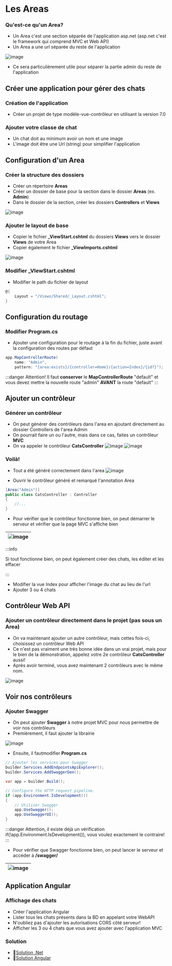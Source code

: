 # Les Areas
### Qu'est-ce qu'un Area?
- Un Area c'est une section séparée de l'application asp.net (asp.net c'est le framework qui comprend MVC et Web API)
- Un Area a une url séparée du reste de l'application

![image](/img/exercices/areas/path.jpg)

- Ce sera particulièrement utile pour séparer la partie admin du reste de l'application

## Créer une application pour gérer des chats
### Création de l'application
- Créer un projet de type modèle-vue-contrôleur en utilisant la version 7.0

###  Ajouter votre classe de chat
- Un chat doit au minimum avoir un nom et une image
- L'image doit être une Url (string) pour simplifier l'application

## Configuration d'un Area
### Créer la structure des dossiers
- Créer un répertoire **Areas**
- Créer un dossier de base pour la section dans le dossier **Areas** (ex. **Admin**)
- Dans le dossier de la section, créer les dossiers **Controllers** et **Views**

![image](/img/exercices/areas/CreationRepertoiresArea.png)


### Ajouter le layout de base
- Copier le fichier **_ViewStart.cshtml** du dossiers **Views** vers le dossier **Views** de votre Area
- Copier également le fichier **_ViewImports.cshtml**

![image](/img/exercices/areas/CopierViewStart.png)


### Modifier _VIewStart.cshtml
- Modifier le path du fichier de layout
```csharp
@{
    Layout = "/Views/Shared/_Layout.cshtml";
}
```

## Configuration du routage
### Modifier Program.cs

- Ajouter une configuration pour le routage à la fin du fichier, juste avant la configuration des routes par défaut
```csharp title=Program.cs
app.MapControllerRoute(
    name: "Admin",
    pattern: "{area:exists}/{controller=Home}/{action=Index}/{id?}");
```

:::danger
Attention! Il faut **conserver** le **MapControllerRoute** "default" et vous devez mettre la nouvelle route "admin" **AVANT** la route "default"
:::

## Ajouter un contrôleur
### Générer un contrôleur
- On peut générer des contrôleurs dans l'area en ajoutant directement au dossier Controllers de l'area Admin
- On pourrait faire un ou l'autre, mais dans ce cas, faites un contrôleur **MVC**
- On va appeler le contrôleur **CatsController**
![image](/img/exercices/areas/CreationController.png)
![image](/img/exercices/areas/CreationControllerSuite.png)


### Voilà!
- Tout a été généré correctement dans l'area
![image](/img/exercices/areas/CreationControllerResultat.png)


- Ouvrir le contrôleur généré et remarqué l'annotation Area
```csharp
[Area("Admin")]
public class CatsController : Controller
{
    //...
}
```

- Pour vérifier que le contrôleur fonctionne bien, on peut démarrer le serveur et vérifier que la page MVC s'affiche bien

| ![image](/img/exercices/areas/mvcScreenshot.png) |
|-|

:::info

Si tout fonctionne bien, on peut également créer des chats, les éditer et les effacer

:::

- Modifier la vue Index pour afficher l'image du chat au lieu de l'url
- Ajouter 3 ou 4 chats

## Contrôleur Web API 
### Ajouter un contrôleur directement dans le projet (pas sous un Area)
- On va maintenant ajouter un autre contrôleur, mais cettes fois-ci, choisissez un contrôleur Web API
- Ce n'est pas vraiment une très bonne idée dans un vrai projet, mais pour le bien de la démonstration, appelez votre 2e contrôleur **CatsController** aussi!
- Après avoir terminé, vous avez maintenant 2 contrôleurs avec le même nom.

![image](/img/exercices/areas/DeuxControleurs.png)

## Voir nos contrôleurs
### Ajouter Swagger
- On peut ajouter **Swagger** à notre projet MVC pour nous permettre de voir nos contrôleurs
- Premièrement, il faut ajouter la librairie

![image](/img/exercices/areas/swaggerPackage.png)

- Ensuite, il fautmodifier **Program.cs**
```csharp title=Program.cs
// Ajouter les services pour Swagger
builder.Services.AddEndpointsApiExplorer();
builder.Services.AddSwaggerGen();

var app = builder.Build();

// Configure the HTTP request pipeline.
if (app.Environment.IsDevelopment())
{
    // Utiliser Swagger
    app.UseSwagger();
    app.UseSwaggerUI();
}
```

:::danger
Attention, il existe déjà un vérification if(!app.Environment.IsDevelopment()), vous voulez exactement le contraire!
:::

- Pour vérifier que Swagger fonctionne bien, on peut lancer le serveur et accéder à **/swagger/**

| ![image](/img/exercices/areas/swaggerScreenshot.png) |
|-|

## Application Angular

### Affichage des chats
- Créer l'application Angular
- Lister tous les chats présents dans la BD en appelant votre WebAPI
- N'oubliez pas d'ajouter les autorisations CORS côté serveur!
- Afficher les 3 ou 4 chats que vous avez ajouter avec l'application MVC

### Solution
- 🔗[Solution .Net](https://github.com/CEM-420-5W5/Areas)
- 🔗[Solution Angular](https://github.com/CEM-420-5W5/ngAreas)

